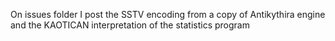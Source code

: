 On issues folder I post the SSTV encoding from a copy of Antikythira engine and the KAOTICAN interpretation of the statistics program

